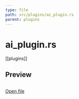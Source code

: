 ```yaml
---
type: file
path: src/plugins/ai_plugin.rs
parent: plugins
---
```


# ai_plugin.rs
[[plugins]]

## Preview
```rs

```

[Open file](src/plugins/ai_plugin.rs)
